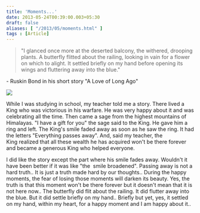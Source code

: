 ```yaml
---
title: 'Moments...'
date: 2013-05-24T00:39:00.003+05:30
draft: false
aliases: [ "/2013/05/moments.html" ]
tags : [Article]
---
```


> "I glanced once more at the deserted balcony, the withered, drooping plants. A butterfly flitted about the railing, looking in vain for a flower on which to alight. It settled briefly on my hand before opening its wings and fluttering away into the blue."

\- Ruskin Bond in his short story "A Love of Long Ago"

  

![](http://2.bp.blogspot.com/-OBG8t_ek10I/UZ5pae8P_oI/AAAAAAAABgA/taTq11wfiKg/s400/butterfly-beautiful.jpg)

  

While I was studying in school, my teacher told me a story. There lived a King who was victorious in his warfare. He was very happy about it and was celebrating all the time. Then came a sage from the highest mountains of Himalayas. "I have a gift for you" the sage said to the King. He gave him a ring and left. The King's smile faded away as soon as he saw the ring. It had the letters "Everything passes away". And, said my teacher, the King realized that all these wealth he has acquired won't be there forever and became a generous King who helped everyone.

  

I did like the story except the part where his smile fades away. Wouldn't it have been better if it was like "the  smile broadened". Passing away is not a hard truth.. It is just a truth made hard by our thoughts.. During the happy moments, the fear of losing those moments will darken its beauty. Yes, the truth is that this moment won't be there forever but it doesn't mean that it is not here now.. The butterfly did flit about the railing. It did flutter away into the blue. But it did settle briefly on my hand.. Briefly but yet, yes, it settled on my hand, within my heart, for a happy moment and I am happy about it..

